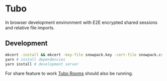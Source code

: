 # Tubo

In browser development environment with E2E encrypted shared sessions and relative file imports.

## Development

```bash
mkcert -install && mkcert -key-file snowpack.key -cert-file snowpack.crt localhost # generate credentials for HTTPS
yarn # install dependencies
yarn install # development server
```

For share feature to work [Tubo Rooms](https://github.com/jake8n/tubo-rooms) should also be running.

